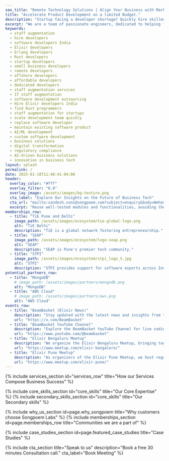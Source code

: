 ```yaml
---
seo_title: "Remote Technology Solutions | Align Your Business with Market Trends - Songpoem Labs" 
title: "Accelerate Product Development on a limited Budget."
description: "Startup facing a developer shortage? Quickly hire skilled Elixir, Erlang, or Rust developers in India with Songpoem Solutions. Affordable staff augmentation for small teams. Scale your development, maintain your product, and ship features faster. Free consultation."
excerpt: "We are a team of passionate engineers, dedicated to helping founders turn challenges into opportunities. #lets_compose_success"
keywords:
  - staff augmentation 
  - hire developers 
  - software developers India 
  - Elixir developers 
  - Erlang developers 
  - Rust developers 
  - startup developers 
  - small business developers
  - remote developers 
  - offshore developers 
  - affordable developers 
  - dedicated developers 
  - staff augmentation services 
  - IT staff augmentation 
  - software development outsourcing
  - Hire Elixir developers India 
  - find Rust programmers 
  - staff augmentation for startups 
  - scale development team quickly 
  - replace software developer 
  - maintain existing software product
  - AI/ML development 
  - custom software development
  - business solutions
  - digital transformation
  - regulatory compliance
  - AI-driven business solutions
  - innovation in business tech 
layout: splash
permalink: /
date: 2025-01-10T11:48:41-04:00
header:
  overlay_color: "#fff"
  overlay_filter: "0.8"
  overlay_image: /assets/images/bg-texture.png
  cta_label: "Explore Our Insights on the Future of Business Tech"
  cta_url: "mailto:sandesh.soni@songpoem.com?subject=enquiry&body=Wehomepage"
  excerpt: "Reuse well-tested modules and functionalities, avoiding the need to build from scratch."
memberships_row:
  - title: "TiE Pune and Delhi"
    image_path: /assets/images/ecosystem/tie-global-logo.png
    alt: "TiE Delhi"
    description: "TiE is a global network fostering entrepreneurship."
  - title: "SEAP"
    image_path: /assets/images/ecosystem/logo-seap.png
    alt: "SEAP"
    description: "SEAP is Pune's premier tech community."
  - title: "STPI"
    image_path: /assets/images/ecosystem/stpi_logo_S.jpg
    alt: "STPI"
    description: "STPI provides support for software exports across India’s thriving IT ecosystem."
potential_partners_row:
  - title: "MongoDB"
    # image_path: /assets/images/partners/mongodb.png
    alt: "MongoDB"
  - title: "AWS Cloud"
    # image_path: /assets/images/partners/aws.png
    alt: "AWS Cloud"
events_row:
  - title: "BeamBasket (Elixir News)"
    description: "Stay updated with the latest news and insights from the Elixir community through BeamBasket on Twitter. Follow us for regular updates, industry news, and expert opinions on everything Elixir."
    url: "https://x.com/BeamBasket"
  - title: "BeamBasket YouTube Channel"
    description: "Explore the BeamBasket YouTube Channel for live coding workshops, guest speaker sessions, and in-depth tutorials on Elixir. Our channel features experts from around the world sharing their knowledge and skills."
    url: "https://www.youtube.com/@beambasket"
  - title: "Elixir Bengaluru Meetup"
    description: "We organize the Elixir Bengaluru Meetup, bringing together local Elixir enthusiasts for discussions, events, and collaborative projects."
    url: "https://www.meetup.com/elixir-bangalore/"
  - title: "Elixir Pune Meetup"
    description: "As organizers of the Elixir Pune Meetup, we host regular meetups, share experiences."
    url: "https://www.meetup.com/elixir-pune/"
---
```


{% include services_section id="services_row" title="How our Services Compose Business Success" %}

{% include core_skills_section id="core_skills" title="Our Core Expertise" %}
{% include secondary_skills_section id="core_skills" title="Our Secondary skills" %}


{% include why_us_section id=page.why_songpoem title="Why customers choose Songpoem Labs" %}
{% include memberships_section id=page.memberships_row title="Communities we are a part of" %}
<!-- {% include memberships_section id=page.potential_partners_row title="Potential Partners" %} -->
{% include case_studies_section id=page.featured_case_studies title="Case Studies" %}

{% include cta_section title="Speak to us" description="Book a free 30 minutes Consultation call." cta_label="Book Meeting" %}

